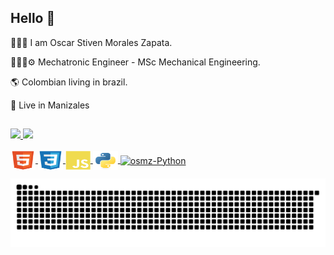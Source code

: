 ## Hello 👋

👨🏽‍🦲 I am Oscar Stiven Morales Zapata.

👷🏽‍♂️⚙ Mechatronic Engineer - MSc Mechanical Engineering.

🌎 Colombian living in brazil. 

:pushpin: Live in Manizales

##

<div>
  <a href="https://github.com/osmz">
  <img height="180em" src="https://github-readme-stats.vercel.app/api?username=osmz&show_icons=true&theme=dark&include_all_commits=true&count_private=true"/>
  <img height="180em" src="https://github-readme-stats.vercel.app/api/top-langs/?username=osmz&layout=compact&langs_count=7&theme=dark"/>
</div>

<div style="display: inline_block"><br> 
  <img align="center" alt="osmz-HTML" height="30" width="40" src="https://raw.githubusercontent.com/devicons/devicon/master/icons/html5/html5-original.svg">
  <img align="center" alt="osmz-CSS" height="30" width="40" src="https://raw.githubusercontent.com/devicons/devicon/master/icons/css3/css3-original.svg">
  <img align="center" alt="osmz-Js" height="30" width="40" src="https://raw.githubusercontent.com/devicons/devicon/master/icons/javascript/javascript-plain.svg">
  <img align="center" alt="osmz-Python" height="30" width="40" src="https://raw.githubusercontent.com/devicons/devicon/master/icons/python/python-original.svg">
  <img align="center" alt="osmz-Python" height="30" width="40" src="https://cdn.icon-icons.com/icons2/2415/PNG/512/nodejs_plain_logo_icon_146409.png">
    
  ![Snake animation](https://github.com/osmz/osmz/blob/output/github-contribution-grid-snake.svg)
</div>
  
